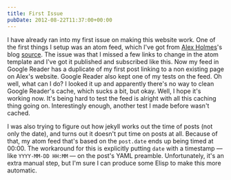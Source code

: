 ```yaml
---
title: First Issue
pubDate: 2012-08-22T11:37:00+00:00
---
```


I have already ran into my first issue on making this website work.
One of the first things I setup was an atom feed, which I've got from
[Alex Holmes](http://grepalex.com)'s blog
[source](https://github.com/alexholmes/blog). The issue was that I
missed a few links to change in the atom template and I've got it
published and subscribed like this. Now my feed in Google Reader has a
duplicate of my first post linking to a non existing page on Alex's
website. Google Reader also kept one of my tests on the feed. Oh well,
what can I do? I looked it up and apparently there's no way to clean
Google Reader's cache, which sucks a bit, but okay. Well, I hope it's
working now. It's being hard to test the feed is alright with all this
caching thing going on. Interestingly enough, another test I made
before wasn't cached.

I was also trying to figure out how jekyll works out the time of posts
(not only the date), and turns out it doesn't put time on posts at
all. Because of that, my atom feed that's based on the `post.date`
ends up being timed at 00:00. The workaround for this is explicitly
putting `date` with a timestamp &mdash; like `YYYY-MM-DD HH:MM`
&mdash; on the post's YAML preamble. Unfortunately, it's an extra
manual step, but I'm sure I can produce some Elisp to make this more
automatic.

